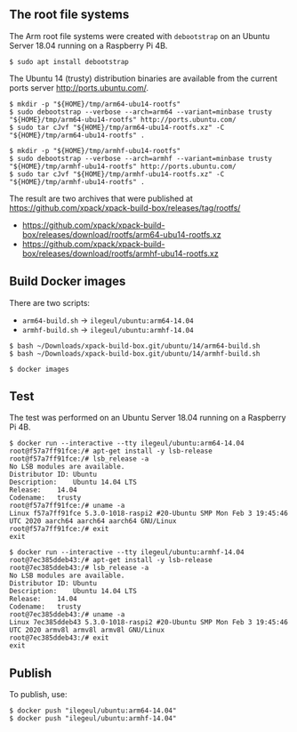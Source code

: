 
## The root file systems

The Arm root file systems were created with `debootstrap` on an Ubuntu Server
18.04 running on a Raspberry Pi 4B.

```console
$ sudo apt install debootstrap
```

The Ubuntu 14 (trusty) distribution binaries are available
from the current ports server http://ports.ubuntu.com/.

```console
$ mkdir -p "${HOME}/tmp/arm64-ubu14-rootfs"
$ sudo debootstrap --verbose --arch=arm64 --variant=minbase trusty "${HOME}/tmp/arm64-ubu14-rootfs" http://ports.ubuntu.com/
$ sudo tar cJvf "${HOME}/tmp/arm64-ubu14-rootfs.xz" -C "${HOME}/tmp/arm64-ubu14-rootfs" .
```

```console
$ mkdir -p "${HOME}/tmp/armhf-ubu14-rootfs"
$ sudo debootstrap --verbose --arch=armhf --variant=minbase trusty "${HOME}/tmp/armhf-ubu14-rootfs" http://ports.ubuntu.com/
$ sudo tar cJvf "${HOME}/tmp/armhf-ubu14-rootfs.xz" -C "${HOME}/tmp/armhf-ubu14-rootfs" .
```

The result are two archives that were published at
https://github.com/xpack/xpack-build-box/releases/tag/rootfs/

- https://github.com/xpack/xpack-build-box/releases/download/rootfs/arm64-ubu14-rootfs.xz
- https://github.com/xpack/xpack-build-box/releases/download/rootfs/armhf-ubu14-rootfs.xz

## Build Docker images

There are two scripts:

- `arm64-build.sh` -> `ilegeul/ubuntu:arm64-14.04`
- `armhf-build.sh` -> `ilegeul/ubuntu:armhf-14.04`

```console
$ bash ~/Downloads/xpack-build-box.git/ubuntu/14/arm64-build.sh
$ bash ~/Downloads/xpack-build-box.git/ubuntu/14/armhf-build.sh

$ docker images
```

## Test

The test was performed on an Ubuntu Server 18.04 running on a Raspberry Pi 4B.

```console
$ docker run --interactive --tty ilegeul/ubuntu:arm64-14.04
root@f57a7ff91fce:/# apt-get install -y lsb-release
root@f57a7ff91fce:/# lsb_release -a
No LSB modules are available.
Distributor ID:	Ubuntu
Description:	Ubuntu 14.04 LTS
Release:	14.04
Codename:	trusty
root@f57a7ff91fce:/# uname -a
Linux f57a7ff91fce 5.3.0-1018-raspi2 #20-Ubuntu SMP Mon Feb 3 19:45:46 UTC 2020 aarch64 aarch64 aarch64 GNU/Linux
root@f57a7ff91fce:/# exit
exit
```

```console
$ docker run --interactive --tty ilegeul/ubuntu:armhf-14.04
root@7ec385ddeb43:/# apt-get install -y lsb-release
root@7ec385ddeb43:/# lsb_release -a
No LSB modules are available.
Distributor ID:	Ubuntu
Description:	Ubuntu 14.04 LTS
Release:	14.04
Codename:	trusty
root@7ec385ddeb43:/# uname -a
Linux 7ec385ddeb43 5.3.0-1018-raspi2 #20-Ubuntu SMP Mon Feb 3 19:45:46 UTC 2020 armv8l armv8l armv8l GNU/Linux
root@7ec385ddeb43:/# exit
exit
```

## Publish

To publish, use:

```console
$ docker push "ilegeul/ubuntu:arm64-14.04"
$ docker push "ilegeul/ubuntu:armhf-14.04"
```
